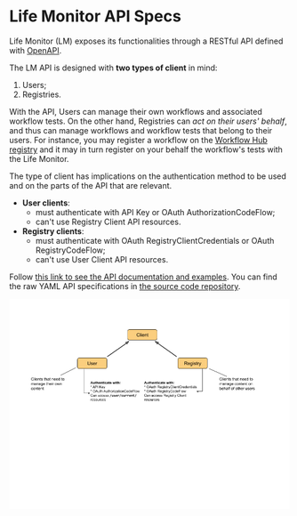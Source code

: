

# Life Monitor API Specs

Life Monitor (LM) exposes its functionalities through a RESTful API defined with
[OpenAPI](https://swagger.io/specification).

The LM API is designed with **two types of client** in mind:
1. Users;
2. Registries.

With the API, Users can manage their own workflows and associated workflow
tests.  On the other hand, Registries can *act on their users' behalf*, and thus
can manage workflows and workflow tests that belong to their users. For
instance, you may register a workflow on the [Workflow Hub
registry](https://workflowhub.eu/) and it may in turn register on your behalf
the workflow's tests with the Life Monitor.

The type of client has implications on the authentication method to be used and
on the parts of the API that are relevant.

* **User clients**:
  * must authenticate with API Key or OAuth AuthorizationCodeFlow;
  * can't use Registry Client API resources.
* **Registry clients**:
  * must authenticate with OAuth RegistryClientCredentials or OAuth RegistryCodeFlow;
  * can't use User Client API resources.


Follow [this link to see the API documentation and examples](https://api-lifemonitor-dev.rahtiapp.fi/static/apidocs.html).  You can find the raw YAML API specifications in [the source code repository](https://github.com/crs4/life_monitor/tree/master/specs).  

<img alt="Life Monitor client types" src="images/lm_client_types.png" width="600" />

